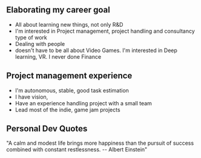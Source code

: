 ## Elaborating my career goal
- All about learning new things, not only R&D
 - I'm interested in Project management, project handling and consultancy type of work
 - Dealing with people
 - doesn't have to be all about Video Games. I'm interested in Deep learning, VR. I never done Finance 

## Project management experience
- I'm autonomous, stable, good task estimation
- I have vision, 
- Have an experience handling project with a small team
- Lead most of the indie, game jam projects

## Personal Dev Quotes
"A calm and modest life brings more happiness than the pursuit of success combined with constant restlessness. -- Albert Einstein"



